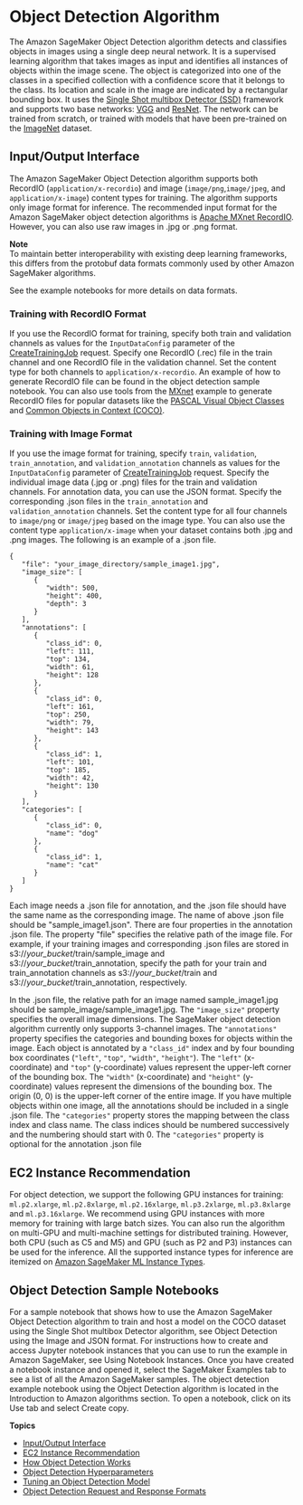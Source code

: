 # Object Detection Algorithm<a name="object-detection"></a>

The Amazon SageMaker Object Detection algorithm detects and classifies objects in images using a single deep neural network\. It is a supervised learning algorithm that takes images as input and identifies all instances of objects within the image scene\. The object is categorized into one of the classes in a specified collection with a confidence score that it belongs to the class\. Its location and scale in the image are indicated by a rectangular bounding box\. It uses the [Single Shot multibox Detector \(SSD\)](https://arxiv.org/pdf/1512.02325.pdf) framework and supports two base networks: [VGG](https://arxiv.org/pdf/1409.1556.pdf) and [ResNet](https://arxiv.org/pdf/1603.05027.pdf)\. The network can be trained from scratch, or trained with models that have been pre\-trained on the [ImageNet](http://www.image-net.org/) dataset\.

## Input/Output Interface<a name="object-detection-inputoutput"></a>

The Amazon SageMaker Object Detection algorithm supports both RecordIO \(`application/x-recordio`\) and image \(`image/png`,`image/jpeg`, and `application/x-image`\) content types for training\. The algorithm supports only image format for inference\. The recommended input format for the Amazon SageMaker object detection algorithms is [Apache MXnet RecordIO](https://mxnet.incubator.apache.org/architecture/note_data_loading.html)\. However, you can also use raw images in \.jpg or \.png format\. 

**Note**  
To maintain better interoperability with existing deep learning frameworks, this differs from the protobuf data formats commonly used by other Amazon SageMaker algorithms\.

See the example notebooks for more details on data formats\.

### Training with RecordIO Format<a name="object-detection-recordio-training"></a>

If you use the RecordIO format for training, specify both train and validation channels as values for the `InputDataConfig` parameter of the [CreateTrainingJob](API_CreateTrainingJob.md) request\. Specify one RecordIO \(\.rec\) file in the train channel and one RecordIO file in the validation channel\. Set the content type for both channels to `application/x-recordio`\. An example of how to generate RecordIO file can be found in the object detection sample notebook\. You can also use tools from the [MXnet](https://github.com/apache/incubator-mxnet/tree/master/example/ssd) example to generate RecordIO files for popular datasets like the [PASCAL Visual Object Classes](http://host.robots.ox.ac.uk/pascal/VOC/) and [Common Objects in Context \(COCO\)](http://cocodataset.org/#home)\.

### Training with Image Format<a name="object-detection-image-training"></a>

If you use the image format for training, specify `train`, `validation`, `train_annotation`, and `validation_annotation` channels as values for the `InputDataConfig` parameter of [CreateTrainingJob](API_CreateTrainingJob.md) request\. Specify the individual image data \(\.jpg or \.png\) files for the train and validation channels\. For annotation data, you can use the JSON format\. Specify the corresponding \.json files in the `train_annotation` and `validation_annotation` channels\. Set the content type for all four channels to `image/png` or `image/jpeg` based on the image type\. You can also use the content type `application/x-image` when your dataset contains both \.jpg and \.png images\. The following is an example of a \.json file\.

```
{
   "file": "your_image_directory/sample_image1.jpg",
   "image_size": [
      {
         "width": 500,
         "height": 400,
         "depth": 3
      }
   ],
   "annotations": [
      {
         "class_id": 0,
         "left": 111,
         "top": 134,
         "width": 61,
         "height": 128
      },
      {
         "class_id": 0,
         "left": 161,
         "top": 250,
         "width": 79,
         "height": 143
      },
      {
         "class_id": 1,
         "left": 101,
         "top": 185,
         "width": 42,
         "height": 130
      }
   ],
   "categories": [
      {
         "class_id": 0,
         "name": "dog"
      },
      {
         "class_id": 1,
         "name": "cat"
      }
   ]
}
```

Each image needs a \.json file for annotation, and the \.json file should have the same name as the corresponding image\. The name of above \.json file should be "sample\_image1\.json"\. There are four properties in the annotation \.json file\. The property "file" specifies the relative path of the image file\. For example, if your training images and corresponding \.json files are stored in s3://*your\_bucket*/train/sample\_image and s3://*your\_bucket*/train\_annotation, specify the path for your train and train\_annotation channels as s3://*your\_bucket*/train and s3://*your\_bucket*/train\_annotation, respectively\. 

In the \.json file, the relative path for an image named sample\_image1\.jpg should be sample\_image/sample\_image1\.jpg\. The `"image_size"` property specifies the overall image dimensions\. The SageMaker object detection algorithm currently only supports 3\-channel images\. The `"annotations"` property specifies the categories and bounding boxes for objects within the image\. Each object is annotated by a `"class_id"` index and by four bounding box coordinates \(`"left"`, `"top"`, `"width"`, `"height"`\)\. The `"left"` \(x\-coordinate\) and `"top"` \(y\-coordinate\) values represent the upper\-left corner of the bounding box\. The `"width"` \(x\-coordinate\) and `"height"` \(y\-coordinate\) values represent the dimensions of the bounding box\. The origin \(0, 0\) is the upper\-left corner of the entire image\. If you have multiple objects within one image, all the annotations should be included in a single \.json file\. The `"categories"` property stores the mapping between the class index and class name\. The class indices should be numbered successively and the numbering should start with 0\. The `"categories"` property is optional for the annotation \.json file

## EC2 Instance Recommendation<a name="object-detection-instances"></a>

For object detection, we support the following GPU instances for training: `ml.p2.xlarge`, `ml.p2.8xlarge`, `ml.p2.16xlarge`, `ml.p3.2xlarge`, `ml.p3.8xlarge` and `ml.p3.16xlarge`\. We recommend using GPU instances with more memory for training with large batch sizes\. You can also run the algorithm on multi\-GPU and multi\-machine settings for distributed training\. However, both CPU \(such as C5 and M5\) and GPU \(such as P2 and P3\) instances can be used for the inference\. All the supported instance types for inference are itemized on [Amazon SageMaker ML Instance Types](https://aws.amazon.com/sagemaker/pricing/instance-types/)\.

## Object Detection Sample Notebooks<a name="object-detection-notebooks"></a>

For a sample notebook that shows how to use the Amazon SageMaker Object Detection algorithm to train and host a model on the COCO dataset using the Single Shot multibox Detector algorithm, see Object Detection using the Image and JSON format. For instructions how to create and access Jupyter notebook instances that you can use to run the example in Amazon SageMaker, see Using Notebook Instances. Once you have created a notebook instance and opened it, select the SageMaker Examples tab to see a list of all the Amazon SageMaker samples. The object detection example notebook using the Object Detection algorithm is located in the Introduction to Amazon algorithms section. To open a notebook, click on its Use tab and select Create copy. 

**Topics**
+ [Input/Output Interface](#object-detection-inputoutput)
+ [EC2 Instance Recommendation](#object-detection-instances)
+ [How Object Detection Works](algo-object-detection-tech-notes.md)
+ [Object Detection Hyperparameters](object-detection-api-config.md)
+ [Tuning an Object Detection Model](object-detection-tuning.md)
+ [Object Detection Request and Response Formats](object-detection-in-formats.md)
